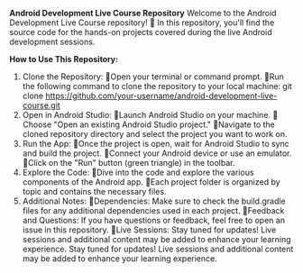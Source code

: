 **Android Development Live Course Repository**
Welcome to the Android Development Live Course repository! 🚀 In this repository, you'll find the source code for the hands-on projects covered during the live Android development sessions.

**How to Use This Repository:**
1. Clone the Repository:
  📌Open your terminal or command prompt.
  📌Run the following command to clone the repository to your local machine:
          git clone https://github.com/your-username/android-development-live-course.git
2. Open in Android Studio:
  📌Launch Android Studio on your machine.
  📌Choose "Open an existing Android Studio project."
  📌Navigate to the cloned repository directory and select the project you want to work on.
3. Run the App:
  📌Once the project is open, wait for Android Studio to sync and build the project.
  📌Connect your Android device or use an emulator.
  📌Click on the "Run" button (green triangle) in the toolbar.
4. Explore the Code:
  📌Dive into the code and explore the various components of the Android app.
  📌Each project folder is organized by topic and contains the necessary files.
5. Additional Notes:
  📌Dependencies:
    Make sure to check the build.gradle files for any additional dependencies used in each project.
  📌Feedback and Questions:
    If you have questions or feedback, feel free to open an issue in this repository.
  📌Live Sessions:
    Stay tuned for updates! Live sessions and additional content may be added to enhance your learning experience.
Stay tuned for updates! Live sessions and additional content may be added to enhance your learning experience.
